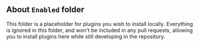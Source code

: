 ## About `Enabled` folder

This folder is a placeholder for plugins you wish to install locally.
Everything is ignored in this folder, and won't be included in any pull requests,
allowing you to install plugins here while still developing in the repository.
